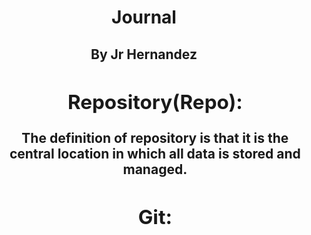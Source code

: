 <h1 align=center>Journal</h1>

<h2 align=center>By Jr Hernandez</h>

<ol><h2>Repository(Repo):</h2>
<p>The definition of repository is that it is the central location in which all data is stored and managed.</p>

<h2>Git:</h2>
<p></p>
</ol>
